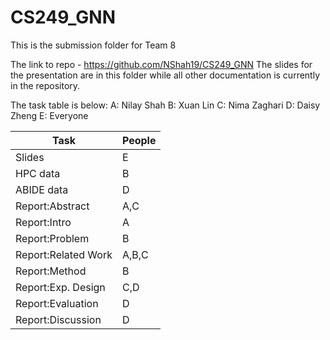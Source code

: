 # CS249_GNN

This is the submission folder for Team 8

The link to repo - https://github.com/NShah19/CS249_GNN The slides for the presentation are in this folder while all other documentation is currently in the repository.

The task table is below:
A: Nilay Shah
B: Xuan Lin 
C: Nima Zaghari
D: Daisy Zheng
E: Everyone

| Task              | People        |
| -------------     | ------------- |
| Slides            | E             |
| HPC data          | B             |      
| ABIDE data        | D             |
|Report:Abstract    | A,C           |
| Report:Intro      | A             |
| Report:Problem    | B             |
|Report:Related Work| A,B,C         |
| Report:Method     | B             |
| Report:Exp. Design| C,D           |
|Report:Evaluation  | D             |
| Report:Discussion | D             |


